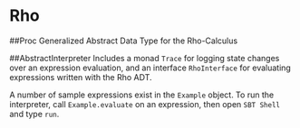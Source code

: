 # Rho

##Proc
Generalized Abstract Data Type for the Rho-Calculus

##AbstractInterpreter
Includes a monad `Trace` for logging state changes over an expression evaluation, and an interface `RhoInterface` for evaluating expressions written with the Rho ADT. 

A number of sample expressions exist in the `Example` object. To run the interpreter, call `Example.evaluate` on an expression, then open `SBT Shell` and type `run`.

